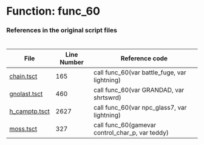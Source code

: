 # Function: func_60 
### References in the original script files

#

| File | Line Number | Reference code |
| --- | --- | --- |
| [chain.tsct](../../../out/chain.tsct#L165) | 165 | call func_60(var battle_fuge, var lightning) |
| [gnolast.tsct](../../../out/gnolast.tsct#L460) | 460 | call func_60(var GRANDAD, var shrtswrd) |
| [h_camptp.tsct](../../../out/h_camptp.tsct#L2627) | 2627 | call func_60(var npc_glass7, var lightning) |
| [moss.tsct](../../../out/moss.tsct#L327) | 327 | call func_60(gamevar control_char_p, var teddy) |
